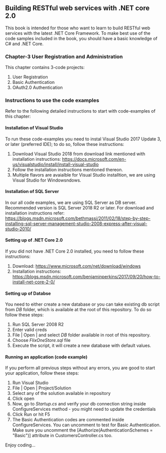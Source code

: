 ## Building RESTful web services with .NET core 2.0 ##
This book is intended for those who want to learn to build RESTful web services with the latest .NET Core Framework. To make best use of the code samples included in the book, you should have a basic knowledge of C# and .NET Core.

### Chapter-3 User Registration and Administration ###
This chapter contains 3-code projects:

 1. User Registration
 2. Basic Authentication
 3. OAuth2.0 Authentication
 
### Instructions to use the code examples ###
Refer to the following detailed instructions to start with code-examples of this chapter:
 
#### Installation of Visual Studio ####
To run these code-examples you need to instal Visual Studio 2017 Update 3, or later (preferred IDE); to do so, follow these instructions:
 
 1. Download Visual Studio 2018 from download link mentioned with installation instructions: https://docs.microsoft.com/en-us/visualstudio/install/install-visual-studio 
 2. Follow the installation instructions mentioned thereon.
 3. Multiple flavors are avaialble for Visual Studio installtion, we are using Visual Studio for Windowsndows.
 
#### Installation of SQL Server ####
In our all code examples, we are using SQL Server as DB server. Recommended version is SQL Server 2018 R2 or later. For download and installation instructions refer: https://blogs.msdn.microsoft.com/bethmassi/2011/02/18/step-by-step-installing-sql-server-management-studio-2008-express-after-visual-studio-2010/

#### Setting up of .NET Core 2.0 ####
If you did not have .NET Core 2.0 installed, you need to follow these instructions:

 1. Download: https://www.microsoft.com/net/download/windows
 2. Installation instructions: https://blogs.msdn.microsoft.com/benjaminperkins/2017/09/20/how-to-install-net-core-2-0/

#### Setting up of Databse ####
You need to either create a new database or you can take existing db script from *DB* folder, which is available at the root of this repository. To do so follow these steps:

 1. Run SQL Server 2008 R2
 2. Enter valid creds
 3. File | Open | and select *DB* folder available in root of this repository.
 4. Choose *FlixOneStore.sql* file
 5. Execute the script, it will create a new database with default values.
 
#### Running an application (code example) ####
If you perform all previous steps without any errors, you are good to start your application, follow these steps:

 1. Run Visual Studio 
 2. File | Open | Project/Solution
 3. Select any of the solution available in repository
 4. Click open
 5. Now, go to *Startup.cs* and verify your db connection string inside ConfigureServices method - you might need to update the credentials 
 6. Click Run or hit F5
 7. The Basic Authentication codes are commented inside ConfigureServices. You can uncomment to test for Basic Authentication. Make sure you uncomment the [Authorize(AuthenticationSchemes = "Basic")] attribute in CustomersController.cs too.
 
 Enjoy coding...
 
 
